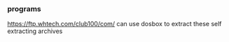### programs
https://ftp.whtech.com/club100/com/
can use dosbox to extract these self extracting archives

